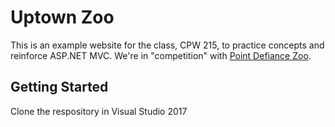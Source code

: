 # Uptown Zoo

This is an example website for the class, CPW 215, to practice concepts and reinforce ASP.NET MVC. 
We're in "competition" with [Point Defiance Zoo](https://www.pdza.org/).

## Getting Started

Clone the respository in Visual Studio 2017
